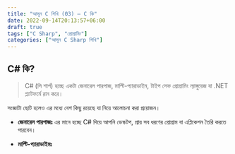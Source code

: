 ```yaml
---
title: "আসুন C শিখি (03) — C কি"
date: 2022-09-14T20:13:57+06:00
draft: true
tags: ["C Sharp", "প্রোগ্রামিং"]
categories: ["আসুন C Sharp শিখি"]
---
```


## C# কি?

> C# (সি শার্প) হচ্ছে একটা জেনারেল পারপাজ, মাল্টি-প্যারাডাইম, টাইপ সেফ প্রোগ্রামিং ল্যাঙ্গুয়েজ যা .NET প্ল্যাটফর্মে রান করে।

সংজ্ঞাটা ছোট হলেও এর মধ্যে বেশ কিছু রয়েছে যা নিয়ে আলোচনা করা প্রয়োজন।

- **জেনারেল পারপাজঃ** এর মানে হচ্ছে C# দিয়ে আপনি ডেস্কটপ,  প্রায় সব ধরণের প্রোগ্রাম বা এপ্লিকেশন তৈরি করতে পারবেন।

- **মাল্টি-প্যারাডাইমঃ**  
